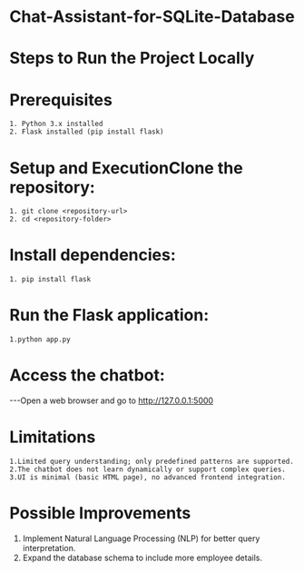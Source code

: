 # Chat-Assistant-for-SQLite-Database
# Steps to Run the Project Locally

# Prerequisites
    1. Python 3.x installed
    2. Flask installed (pip install flask)
# Setup and ExecutionClone the repository:
    1. git clone <repository-url>
    2. cd <repository-folder>
# Install dependencies:
    1. pip install flask
# Run the Flask application:
    1.python app.py
# Access the chatbot:
---Open a web browser and go to http://127.0.0.1:5000
# Limitations
    1.Limited query understanding; only predefined patterns are supported.
    2.The chatbot does not learn dynamically or support complex queries.
    3.UI is minimal (basic HTML page), no advanced frontend integration.
# Possible Improvements
   1. Implement Natural Language Processing (NLP) for better query interpretation.
   2. Expand the database schema to include more employee details.
